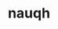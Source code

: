 ---
title: nauqh
github: https://github.com/nauqh
mode: light
transition: 1.2s
score: 89.4
archetype:
- Code
- Little Bit of Everything
---